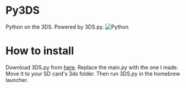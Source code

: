 # Py3DS
Python on the 3DS. Powered by 3DS.py. 
![Python](https://img.shields.io/badge/Python-FFD43B?style=for-the-badge&logo=python&logoColor=blue)

# How to install
Download 3DS.py from [here](https://github.com/vbe0201/3DS.py). Replace the main.py with the one I made. Move it to your SD card's 3ds folder. Then run 3DS.py in the homebrew launcher.
